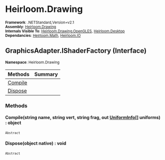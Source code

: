 # Heirloom.Drawing

<small>**Framework**: .NETStandard,Version=v2.1</small>  
<small>**Assembly**: [Heirloom.Drawing](../Heirloom.Drawing/Heirloom.Drawing.md)</small>  
<small>**Internals Visible To**: [Heirloom.Drawing.OpenGLES](../Heirloom.Drawing.OpenGLES/Heirloom.Drawing.OpenGLES.md), [Heirloom.Desktop](../Heirloom.Desktop/Heirloom.Desktop.md)</small>  
<small>**Dependancies**: [Heirloom.Math](../Heirloom.Math/Heirloom.Math.md), [Heirloom.IO](../Heirloom.IO/Heirloom.IO.md)</small>  

## GraphicsAdapter.IShaderFactory (Interface)
<small>**Namespace**: Heirloom.Drawing</sub></small>  

| Methods                 | Summary |
|-------------------------|---------|
| [Compile](#COMA9F12628) |         |
| [Dispose](#DIS2F22B63C) |         |

### Methods

#### <a name="COMA9F12628"></a>Compile(string name, string vert, string frag, out [UniformInfo[]](Heirloom.Drawing.UniformInfo[].md) uniforms) : object
<small>`Abstract`</small>


#### <a name="DIS2F22B63C"></a>Dispose(object native) : void
<small>`Abstract`</small>


